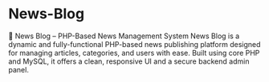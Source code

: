 # News-Blog
📰 News Blog – PHP-Based News Management System News Blog is a dynamic and fully-functional PHP-based news publishing platform designed for managing articles, categories, and users with ease. Built using core PHP and MySQL, it offers a clean, responsive UI and a secure backend admin panel.

